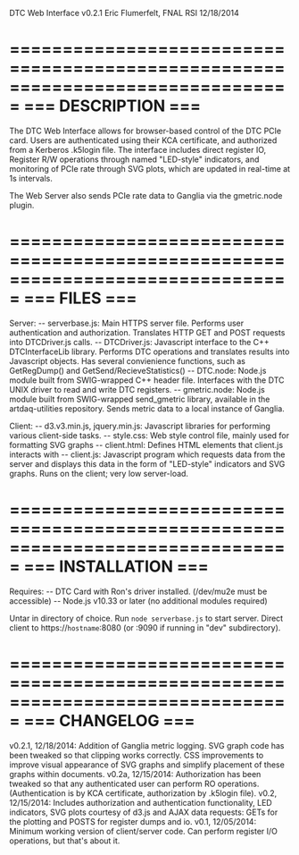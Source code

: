 DTC Web Interface v0.2.1
Eric Flumerfelt, FNAL RSI
12/18/2014

===============================================================================
===                               DESCRIPTION                               ===
===============================================================================

The DTC Web Interface allows for browser-based control of the DTC PCIe card.
Users are authenticated using their KCA certificate, and authorized from a 
Kerberos .k5login file. The interface includes direct register IO, Register
R/W operations through named "LED-style" indicators, and monitoring of PCIe
rate through SVG plots, which are updated in real-time at 1s intervals.

The Web Server also sends PCIe rate data to Ganglia via the gmetric.node
plugin.


===============================================================================
===                                 FILES                                   ===
===============================================================================

Server:
 -- serverbase.js: Main HTTPS server file. Performs user authentication and
                   authorization. Translates HTTP GET and POST requests into
                   DTCDriver.js calls.
 -- DTCDriver.js:  Javascript interface to the C++ DTCInterfaceLib library.
                   Performs DTC operations and translates results into
                   Javascript objects. Has several convienience functions,
                   such as GetRegDump() and GetSend/RecieveStatistics()
 -- DTC.node:      Node.js module built from SWIG-wrapped C++ header file.
                   Interfaces with the DTC UNIX driver to read and write
                   DTC registers.
 -- gmetric.node:  Node.js module built from SWIG-wrapped send_gmetric library,
                   available in the artdaq-utilities repository. Sends metric
                   data to a local instance of Ganglia.

Client:
 -- d3.v3.min.js, jquery.min.js: Javascript libraries for performing various
                                 client-side tasks.
 -- style.css:   Web style control file, mainly used for formatting SVG graphs
 -- client.html: Defines HTML elements that client.js interacts with
 -- client.js:   Javascript program which requests data from the server and
                 displays this data in the form of "LED-style" indicators and
                 SVG graphs. Runs on the client; very low server-load.


===============================================================================
===                            INSTALLATION                                 ===
===============================================================================

Requires:
  -- DTC Card with Ron's driver installed. (/dev/mu2e must be accessible)
  -- Node.js v10.33 or later (no additional modules required)

Untar in directory of choice. Run `node serverbase.js` to start server.
Direct client to https://`hostname`:8080 (or :9090 if running in "dev" 
subdirectory).

===============================================================================
===                              CHANGELOG                                  ===
===============================================================================
v0.2.1, 12/18/2014: Addition of Ganglia metric logging. SVG graph code has been
                    tweaked so that clipping works correctly. CSS improvements
                    to improve visual appearance of SVG graphs and simplify
                    placement of these graphs within documents.
v0.2a, 12/15/2014: Authorization has been tweaked so that any authenticated
                   user can perform RO operations. (Authentication is by KCA
                   certificate, authorization by .k5login file).
v0.2, 12/15/2014: Includes authorization and authentication functionality, LED
                  indicators, SVG plots courtesy of d3.js and AJAX data 
                  requests: GETs for the plotting and POSTS for register dumps
                  and io.
v0.1, 12/05/2014: Minimum working version of client/server code. Can perform
                  register I/O operations, but that's about it.
